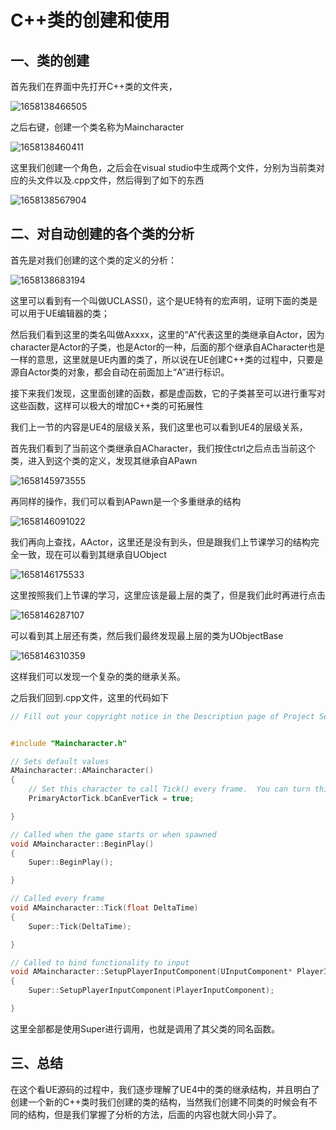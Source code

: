 # C++类的创建和使用

## 一、类的创建

首先我们在界面中先打开C++类的文件夹，

![1658138466505](image/C++类的创建和使用/1658138466505.png)

之后右键，创建一个类名称为Maincharacter

![1658138460411](image/C++类的创建和使用/1658138460411.png)

这里我们创建一个角色，之后会在visual studio中生成两个文件，分别为当前类对应的头文件以及.cpp文件，然后得到了如下的东西

![1658138567904](image/C++类的创建和使用/1658138567904.png)

## 二、对自动创建的各个类的分析

首先是对我们创建的这个类的定义的分析：

![1658138683194](image/C++类的创建和使用/1658138683194.png)

这里可以看到有一个叫做UCLASS()，这个是UE特有的宏声明，证明下面的类是可以用于UE编辑器的类；

然后我们看到这里的类名叫做Axxxx，这里的“A”代表这里的类继承自Actor，因为character是Actor的子类，也是Actor的一种，后面的那个继承自ACharacter也是一样的意思，这里就是UE内置的类了，所以说在UE创建C++类的过程中，只要是源自Actor类的对象，都会自动在前面加上“A”进行标识。

接下来我们发现，这里面创建的函数，都是虚函数，它的子类甚至可以进行重写对这些函数，这样可以极大的增加C++类的可拓展性


我们上一节的内容是UE4的层级关系，我们这里也可以看到UE4的层级关系，

首先我们看到了当前这个类继承自ACharacter，我们按住ctrl之后点击当前这个类，进入到这个类的定义，发现其继承自APawn

![1658145973555](image/C++类的创建和使用/1658145973555.png)

再同样的操作，我们可以看到APawn是一个多重继承的结构

![1658146091022](image/C++类的创建和使用/1658146091022.png)

我们再向上查找，AActor，这里还是没有到头，但是跟我们上节课学习的结构完全一致，现在可以看到其继承自UObject

![1658146175533](image/C++类的创建和使用/1658146175533.png)

这里按照我们上节课的学习，这里应该是最上层的类了，但是我们此时再进行点击

![1658146287107](image/C++类的创建和使用/1658146287107.png)

可以看到其上层还有类，然后我们最终发现最上层的类为UObjectBase

![1658146310359](image/C++类的创建和使用/1658146310359.png)

这样我们可以发现一个复杂的类的继承关系。

之后我们回到.cpp文件，这里的代码如下

```cpp
// Fill out your copyright notice in the Description page of Project Settings.


#include "Maincharacter.h"

// Sets default values
AMaincharacter::AMaincharacter()
{
 	// Set this character to call Tick() every frame.  You can turn this off to improve performance if you don't need it.
	PrimaryActorTick.bCanEverTick = true;

}

// Called when the game starts or when spawned
void AMaincharacter::BeginPlay()
{
	Super::BeginPlay();

}

// Called every frame
void AMaincharacter::Tick(float DeltaTime)
{
	Super::Tick(DeltaTime);

}

// Called to bind functionality to input
void AMaincharacter::SetupPlayerInputComponent(UInputComponent* PlayerInputComponent)
{
	Super::SetupPlayerInputComponent(PlayerInputComponent);

}


```

这里全部都是使用Super进行调用，也就是调用了其父类的同名函数。

## 三、总结

在这个看UE源码的过程中，我们逐步理解了UE4中的类的继承结构，并且明白了创建一个新的C++类时我们创建的类的结构，当然我们创建不同类的时候会有不同的结构，但是我们掌握了分析的方法，后面的内容也就大同小异了。
